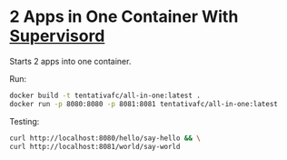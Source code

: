 # 2 Apps in One Container With [Supervisord](http://supervisord.org/)

Starts 2 apps into one container.

Run:

```sh
docker build -t tentativafc/all-in-one:latest .
docker run -p 8080:8080 -p 8081:8081 tentativafc/all-in-one:latest
```

Testing:

```sh
curl http://localhost:8080/hello/say-hello && \
curl http://localhost:8081/world/say-world
```
